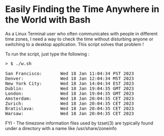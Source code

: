 # Easily Finding the Time Anywhere in the World with Bash

As a Linux Terminal user who often communicates with people in different time zones, I need a way to check the time without disturbing anyone or switching to a desktop application. This script solves that problem !

To run the script, just type the following :
<pre>
> $ ./w.sh <br>
San Francisco:       Wed 18 Jan 11:04:34 PST 2023 
Denver:              Wed 18 Jan 12:04:34 MST 2023 
New York City:       Wed 18 Jan 14:04:34 EST 2023 
Dublin:              Wed 18 Jan 19:04:35 GMT 2023 
London:              Wed 18 Jan 19:04:35 GMT 2023 
Amsterdam:           Wed 18 Jan 20:04:35 CET 2023 
Zurich:              Wed 18 Jan 20:04:35 CET 2023 
Bratislava:          Wed 18 Jan 20:04:35 CET 2023 
Warsaw:              Wed 18 Jan 20:04:35 CET 2023 
</pre>
FYI - The timezone information files used by tzset(3) are typically found under a directory with a name like /usr/share/zoneinfo

